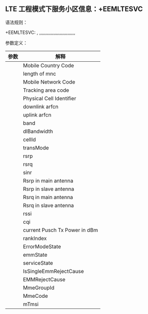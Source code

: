 ## LTE 工程模式下服务小区信息：+EEMLTESVC

语法规则： 

+EEMLTESVC: <mcc>,<length of mnc> ,<mnc>,<tac>,<PCI>,<dlEuarfcn>,<ulEuarfcn>,<band>,<dlBandwidth>,<ci>,<transMode>,<rsrp>,<rsrq>,<sinr>,<MainRsrp>,<DiversityRsrp>,<MainRsrq>,<DiversityRsrq>,<rssi>,<cqi>,<currPuschTxPower>,<rankIndex>,<ErrorModeState>,<emmState>,<serviceState>,<IsSingleEmmRejectCause>,<EMMRejectCause>,<MmeGroupId>,<MmeCode>,<mTmsi>

 

参数定义：

| 参数                     | 解释                          |
| ------------------------ | ----------------------------- |
| <mcc>                    | Mobile Country Code           |
| <length of mnc>          | length of mnc                 |
| <mnc>                    | Mobile Network Code           |
| <tac>                    | Tracking area code            |
| <PCI>                    | Physical Cell Identifier      |
| <dlEuarfcn>              | downlink arfcn                |
| <ulEuarfcn>              | uplink arfcn                  |
| <band>                   | band                          |
| <dlBandwidth>            | dlBandwidth                   |
| <ci>                     | cellId                        |
| <transMode>              | transMode                     |
| <rsrp>                   | rsrp                          |
| <rsrq>                   | rsrq                          |
| <sinr>                   | sinr                          |
| <MainRsrp>               | Rsrp in main antenna          |
| <DiversityRsrp>          | Rsrp in slave antenna         |
| <MainRsrq>               | Rsrq in main antenna          |
| <DiversityRsrq>          | Rsrq in slave antenna         |
| <rssi>                   | rssi                          |
| <cqi>                    | cqi                           |
| <currPuschTxPower>       | current Pusch Tx Power in dBm |
| <rankIndex>              | rankIndex                     |
| <ErrorModeState>         | ErrorModeState                |
| <emmState>               | emmState                      |
| <serviceState>           | serviceState                  |
| <IsSingleEmmRejectCause> | IsSingleEmmRejectCause        |
| <EMMRejectCause>         | EMMRejectCause                |
| <MmeGroupId>             | MmeGroupId                    |
| <MmeCode>                | MmeCode                       |
| <mTmsi>                  | mTmsi                         |
